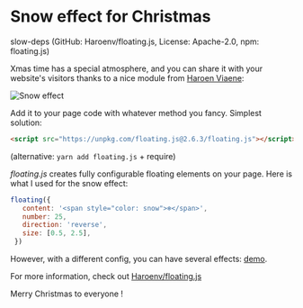 
# Snow effect for Christmas

slow-deps (GitHub: Haroenv/floating.js, License: Apache-2.0, npm: floating.js)

Xmas time has a special atmosphere, and you can share it with your website's visitors thanks to a nice module from [Haroen Viaene](https://github.com/Haroenv):

![Snow effect](/floating.gif?raw=true "Optional Title")

Add it to your page code with whatever method you fancy. Simplest solution:
```html
<script src="https://unpkg.com/floating.js@2.6.3/floating.js"></script>
```
(alternative: `yarn add floating.js` + require)

*floating.js* creates fully configurable floating elements on your page. Here is what I used for the snow effect:

```js
floating({
   content: '<span style="color: snow">❄</span>',
   number: 25,
   direction: 'reverse',
   size: [0.5, 2.5],
 })
```

However, with a different config, you can have several effects: [demo](https://haroen.me/floating.js/).

For more information, check out [Haroenv/floating.js](https://github.com/Haroenv/floating.js)

Merry Christmas to everyone !
